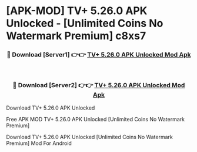 # [APK-MOD] TV+ 5.26.0 APK Unlocked - [Unlimited Coins No Watermark Premium] c8xs7



<div align="center">
<h3>🔴 Download [Server1] 👉👉 <a href="https://momento.my/?title=TV+_5.26.0_APK_Unlocked">TV+ 5.26.0 APK Unlocked Mod Apk</a></h3><br>

<h3>🔴 Download [Server2] 👉👉 <a href="https://momento.my/?title=TV+_5.26.0_APK_Unlocked">TV+ 5.26.0 APK Unlocked Mod Apk</a></h3>
</div>



Download TV+ 5.26.0 APK Unlocked 

Free APK MOD TV+ 5.26.0 APK Unlocked [Unlimited Coins No Watermark Premium]

Download TV+ 5.26.0 APK Unlocked [Unlimited Coins No Watermark Premium] Mod For Android
